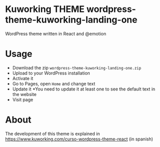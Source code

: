# Kuworking THEME wordpress-theme-kuworking-landing-one

WordPress theme written in React and @emotion

# Usage

- Download the zip `wordpress-theme-kuworking-landing-one.zip`
- Upload to your WordPress installation
- Activate it
- Go to Pages, open `Home` and change text
- Update it
*You need to update it at least one to see the default text in the website
- Visit page

# About

The development of this theme is explained in https://www.kuworking.com/curso-wordpress-theme-react (in spanish)

